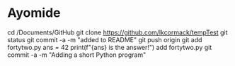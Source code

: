 # Ayomide
cd /Documents/GitHub
git clone https://github.com/lkcormack/tempTest
git status
git commit -a -m "added to README"
git push origin
git add fortytwo.py
ans = 42
print(f"{ans} is the answer!")
add fortytwo.py
git commit -a -m "Adding a short Python program"
